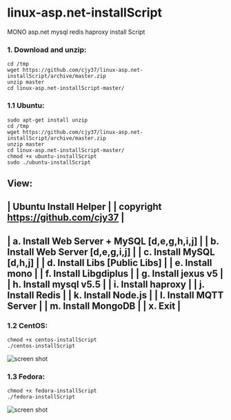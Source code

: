 linux-asp.net-installScript
===========================

MONO asp.net mysql redis haproxy install Script

### 1. Download and unzip:
```
cd /tmp
wget https://github.com/cjy37/linux-asp.net-installScript/archive/master.zip
unzip master
cd linux-asp.net-installScript-master/
```


### 1.1 Ubuntu:
```
sudo apt-get install unzip
cd /tmp
wget https://github.com/cjy37/linux-asp.net-installScript/archive/master.zip
unzip master
cd linux-asp.net-installScript-master/
chmod +x ubuntu-installScript
sudo ./ubuntu-installScript
```
View:
--------------------------------------------------------------
|      Ubuntu Install Helper                                 |
|      copyright https://github.com/cjy37                    |
--------------------------------------------------------------
|      a. Install Web Server + MySQL [d,e,g,h,i,j]           |
|      b. Install Web Server   [d,e,g,i,j]                   |
|      c. Install MySQL    [d,h,j]                           |
|      d. Install Libs     [Public Libs]                     |
|      e. Install mono                                       |
|      f. Install Libgdiplus                                 |
|      g. Install jexus v5                                   |
|      h. Install mysql v5.5                                 |
|      i. Install haproxy                                    |
|      j. Install Redis                                      |
|      k. Install Node.js                                    |
|      l. Install MQTT Server                                |
|      m. Install MongoDB                                    |
|      x. Exit                                               |
--------------------------------------------------------------



### 1.2 CentOS: 
```
chmod +x centos-installScript
./centos-installScript
```
![screen shot](https://raw.github.com/cjy37/linux-asp.net-installScript/master/centos-install.png)

### 1.3 Fedora: 
```
chmod +x fedora-installScript
./fedora-installScript
```
![screen shot](https://raw.github.com/cjy37/linux-asp.net-installScript/master/fedora-install.png)
